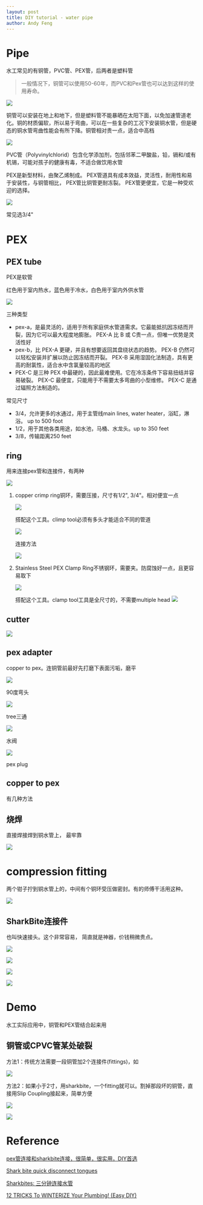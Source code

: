 ```yaml
---
layout: post
title: DIY tutorial - water pipe
author: Andy Feng
---
```


# Pipe
水工常见的有铜管，PVC管、PEX管，后两者是塑料管
> 一般情况下，铜管可以使用50-60年，而PVC和Pex管也可以达到这样的使用寿命。

![](/images/posts/20211216-diy-1.jpg)

铜管可以安装在地上和地下，但是塑料管不能暴晒在太阳下面，以免加速管道老化。铜的材质偏软，所以易于弯曲，可以在一些复杂的工况下安装铜水管，但是硬态的铜水管弯曲性能会有所下降。铜管相对贵一点，适合中高档

![](/images/posts/20211216-diy-3.jpg)

PVC管（Polyvinylchlorid）包含化学添加剂，包括邻苯二甲酸盐，铅，镉和/或有机锡，可能对孩子的健康有毒，不适合做饮用水管

PEX是新型材料，由聚乙烯制成。 PEX管道具有成本效益，灵活性，耐用性和易于安装性，与铜管相比， PEX管比铜管更耐冻裂。 PEX管更便宜，它是一种受欢迎的选择。

![](/images/posts/20211216-diy-4.jpg)

常见选3/4"

# PEX
## PEX tube
PEX是软管

红色用于室内热水，蓝色用于冷水，白色用于室内外供水管

![](/images/posts/20211216-diy-2.jpg)

三种类型

- pex-a，是最灵活的，适用于所有家庭供水管道需求。它最能抵抗因冻结而开裂，因为它可以最大程度地膨胀。 PEX-A 比 B 或 C贵一点，但唯一优势是灵活性好
- pex-b，比 PEX-A 更硬，并且有想要返回其盘绕状态的趋势。 PEX-B 仍然可以轻松安装并扩展以防止因冻结而开裂。 PEX-B 采用湿固化法制造，具有更高的耐氯性，适合水中含氯量较高的地区
- PEX-C 是三种 PEX 中最硬的，因此最难使用。它在冷冻条件下容易扭结并容易破裂。 PEX-C 最便宜，只能用于不需要太多弯曲的小型维修。 PEX-C 是通过辐照方法制造的。

常见尺寸

- 3/4，允许更多的水通过，用于主管线main lines, water heater，浴缸，淋浴。 up to 500 foot
- 1/2，用于其他各类用途，如水池，马桶、水龙头。up to 350 feet
- 3/8，传输距离250 feet

## ring
用来连接pex管和连接件，有两种

![](/images/posts/20211216-diy-8.jpg)

1. copper crimp ring铜环，需要压接，尺寸有1/2", 3/4"。相对便宜一点

	![](/images/posts/20211216-diy-6.jpg)
	
	搭配这个工具。climp tool必须有多头才能适合不同的管道

	![](/images/posts/20211216-diy-7.jpg)

	连接方法
	
	![](/images/posts/20211216-diy-15.jpg)	

1. Stainless Steel PEX Clamp Ring不锈钢环，需要夹。防腐蚀好一点，且更容易取下

	![](/images/posts/20211216-diy-5.jpg)
	
	搭配这个工具。clamp tool工具是全尺寸的，不需要multiple head
	![](/images/posts/20211216-diy-9.jpg)

## cutter

![](/images/posts/20211216-diy-10.jpg)

## pex adapter
copper to pex。连铜管前最好先打磨下表面污垢，磨平

![](/images/posts/20211216-diy-11.jpg)

90度弯头

![](/images/posts/20211216-diy-12.jpg)

tree三通

![](/images/posts/20211216-diy-13.jpg)

水阀

![](/images/posts/20211216-diy-14.jpg)

pex plug

## copper to pex
有几种方法

## 烧焊
直接焊接焊到铜水管上， 最牢靠

![](/images/posts/20211216-diy-26.jpg)

# compression fitting
两个钳子拧到铜水管上的，中间有个铜环受压做密封。有的师傅干活用这种。

![](/images/posts/20211216-diy-22.jpg)

## SharkBite连接件
也叫快速接头。这个非常容易， 简直就是神器，价钱稍微贵点。
 
![](/images/posts/20211216-diy-16.jpg)

![](/images/posts/20211216-diy-23.jpg)

![](/images/posts/20211216-diy-18.jpg)

![](/images/posts/20211216-diy-17.jpg)

# Demo
水工实际应用中，铜管和PEX管结合起来用

## 铜管或CPVC管某处破裂
方法1：传统方法需要一段铜管加2个连接件(fittings)，如

![](/images/posts/20211216-diy-25.jpg)

方法2：如果小于2寸，用sharkbite，一个fitting就可以。割掉那段坏的铜管，直接用Slip Coupling接起来，简单方便

![](/images/posts/20211216-diy-23.jpg)

![](/images/posts/20211216-diy-24.jpg)

# Reference
[pex管连接和sharkbite连接，很简单，很实用，DIY首选](https://www.youtube.com/watch?v=5zHDFarYfPE)

[Shark bite quick disconnect tongues](https://www.youtube.com/watch?v=TAWzIAbutqM)

[Sharkbites: 三分钟连接水管](https://www.youtube.com/watch?v=vduys-FmBIU)

[12 TRICKS To WINTERIZE Your Plumbing! (Easy DIY)](https://www.youtube.com/watch?v=6eOYsjZF_SM)